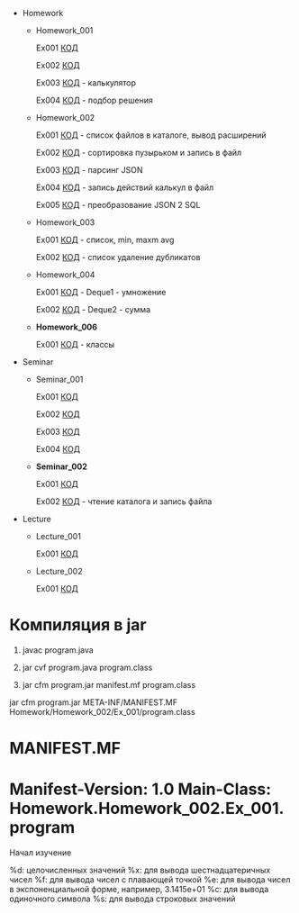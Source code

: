 - Homework
    - Homework_001
    
        Ex001 [КОД](/Homework/Homework_001/Ex_001/program.java)
        
        Ex002 [КОД](/Homework/Homework_001/Ex_002/program.java)
        
        Ex003 [КОД](/Homework/Homework_001/Ex_003/program.java) - калькулятор
        
        Ex004 [КОД](/Homework/Homework_001/Ex_004/program.java) - подбор решения

    - Homework_002

        Ex001 [КОД](/Homework/Homework_002/Ex_001/program.java) - список файлов в каталоге, вывод расширений

        Ex002 [КОД](/Homework/Homework_002/Ex_002/program.java) - сортировка пузырьком и запись в файл

        Ex003 [КОД](/Homework/Homework_002/Ex_003/program.java) - парсинг JSON

        Ex004 [КОД](/Homework/Homework_002/Ex_004/program.java) - запись действий калькул в файл

        Ex005 [КОД](/Homework/Homework_002/Ex_005/program.java) - преобразование JSON 2 SQL

    - Homework_003

        Ex001 [КОД](/Homework/Homework_003/Ex_001/program.java) - список, min, maxm avg

        Ex002 [КОД](/Homework/Homework_003/Ex_002/program.java) - список удаление дубликатов

    - Homework_004

        Ex001 [КОД](/Homework/Homework_004/Ex_001/program.java) - Deque1 - умножение
        
        Ex002 [КОД](/Homework/Homework_004/Ex_002/program.java) - Deque2 - сумма

    - **Homework_006**

        Ex001 [КОД](/Homework/Homework_006/program.java) - классы


- Seminar

    - Seminar_001

        Ex001 [КОД](/Seminar/Seminar_001/Seminar1.java)

        Ex002 [КОД](/Seminar/Seminar_001/Seminar2.java)

        Ex003 [КОД](/Seminar/Seminar_001/Seminar3.java)

        Ex004 [КОД](/Seminar/Seminar_001/Seminar4.java)
    
    - **Seminar_002**

        Ex001 [КОД](/Seminar/Seminar_002/program.java)
        
        Ex002 [КОД](/Seminar/Seminar_002/program1.java) - чтение каталога и запись файла

- Lecture

    - Lecture_001

        Ex001 [КОД](/Lecture/Lecture_001/)

    - Lecture_002

        Ex001 [КОД](/Lecture/Lecture_002/)


**Компиляция в jar**
===
1) javac program.java

2) jar cvf program.java program.class 

3) jar cfm program.jar manifest.mf program.class

jar cfm program.jar META-INF/MANIFEST.MF Homework/Homework_002/Ex_001/program.class

**MANIFEST.MF**
======
Manifest-Version: 1.0
Main-Class: Homework.Homework_002.Ex_001.program
======


Начал изучение

%d: целочисленных значений
%x: для вывода шестнадцатеричных чисел
%f: для вывода чисел с плавающей точкой
%e: для вывода чисел в экспоненциальной форме,
например, 3.1415e+01
%c: для вывода одиночного символа
%s: для вывода строковых значений
